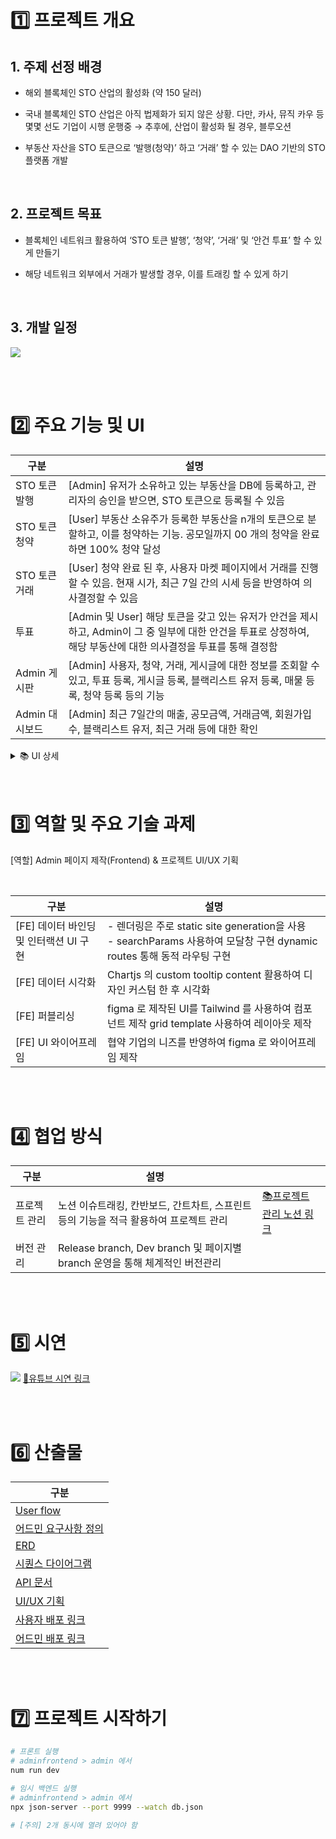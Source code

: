 # 1️⃣ 프로젝트 개요

## 1. 주제 선정 배경
- 해외 블록체인 STO 산업의 활성화 (약 150 달러)

- 국내 블록체인 STO 산업은 아직 법제화가 되지 않은 상황. 다만, 카사, 뮤직 카우 등 몇몇 선도 기업이 시행 운행중 → 추후에, 산업이 활성화 될 경우, 블루오션

- 부동산 자산을 STO 토큰으로 ‘발행(청약)’ 하고 ‘거래’ 할 수 있는 DAO 기반의 STO 플랫폼 개발

<br>

## 2. 프로젝트 목표
- 블록체인 네트워크 활용하여 ‘STO 토큰 발행’, ‘청약’, ‘거래’ 및 ‘안건 투표’ 할 수 있게 만들기

- 해당 네트워크 외부에서 거래가 발생할 경우, 이를 트래킹 할 수 있게 하기

  
<br>

## 3. 개발 일정
![](https://i.imgur.com/JgW8Ar4.png)


<br>
<br>
  
# 2️⃣ 주요 기능 및 UI

| 구분         | 설명                                                                                                    |
| ---------- | ----------------------------------------------------------------------------------------------------- |
| STO 토큰 발행  | [Admin] 유저가 소유하고 있는 부동산을 DB에 등록하고, 관리자의 승인을 받으면, STO 토큰으로 등록될 수 있음                                    |
| STO 토큰 청약  | [User] 부동산 소유주가 등록한 부동산을 n개의 토큰으로 분할하고, 이를 청약하는 기능. 공모일까지 00 개의 청약을 완료하면 100% 청약 달성                   |
| STO 토큰 거래  | [User] 청약 완료 된 후, 사용자 마켓 페이지에서 거래를 진행할 수 있음. 현재 시가, 최근 7일 간의 시세 등을 반영하여 의사결정할 수 있음                    |
| 투표         | [Admin 및 User] 해당 토큰을 갖고 있는 유저가 안건을 제시하고, Admin이 그 중 일부에 대한 안건을 투표로 상정하여, 해당 부동산에 대한 의사결정을 투표를 통해 결정함 |
| Admin 게시판  | [Admin] 사용자, 청약, 거래, 게시글에 대한 정보를 조회할 수 있고, 투표 등록, 게시글 등록, 블랙리스트 유저 등록, 매물 등록, 청약 등록 등의 기능             |
| Admin 대시보드 | [Admin] 최근 7일간의 매출, 공모금액, 거래금액, 회원가입수, 블랙리스트 유저, 최근 거래 등에 대한 확인                                       |

<details>
  <summary> 📚 UI 상세  </summary>
![](https://i.imgur.com/P1MqCsj.jpeg)

![](https://i.imgur.com/IztWRKN.jpeg)

![](https://i.imgur.com/bnkE1pZ.jpeg)


![](https://i.imgur.com/UlGDEc5.jpeg)

![](https://i.imgur.com/B719Wuz.jpeg)

![](https://i.imgur.com/XQSw1iL.jpeg)

</details>

 
<br>
<br>

# 3️⃣ 역할 및 주요 기술 과제 

[역할]  Admin 페이지 제작(Frontend) & 프로젝트 UI/UX 기획

<br>

| 구분                                   | 설명                                                                                                                       |
| -------------------------------------- | -------------------------------------------------------------------------------------------------------------------------- |
| [FE] 데이터 바인딩 및 인터랙션 UI 구현 | - 렌더링은 주로 static site generation을 사용 <br>- searchParams 사용하여 모달창 구현 dynamic routes 통해 동적 라우팅 구현 |
| [FE] 데이터 시각화                     | Chartjs 의 custom tooltip content 활용하여 디자인 커스텀 한 후 시각화                                                      |
| [FE] 퍼블리싱                          | figma 로 제작된 UI를 Tailwind 를 사용하여 컴포넌트 제작 grid template 사용하여 레이아웃 제작                               |
| [FE] UI 와이어프레임                   | 협약 기업의 니즈를 반영하여 figma 로 와이어프레임 제작                                                                     |

  <br>
  <br>
  

# 4️⃣ 협업 방식


| 구분      | 설명                                                        |                                                                                            |
| ------- | --------------------------------------------------------- | ------------------------------------------------------------------------------------------ |
| 프로젝트 관리 | 노션 이슈트래킹, 칸반보드, 간트차트, 스프린트 등의 기능을 적극 활용하여 프로젝트 관리         | [📚프로젝트 관리 노션 링크](https://www.notion.so/Gant-chart-8c549ada55a64699adf6486b26cddc8d?pvs=4) |
| 버전 관리   | Release branch, Dev branch 및 페이지별 branch 운영을 통해 체계적인 버전관리 |                                                                                            |


<br>
<br>


# 5️⃣ 시연
![](https://i.imgur.com/USyV2Bw.png)
[🔗유튜브 시연 링크](https://youtu.be/Yr30Bfl_KfE?si=e-mbV78b1Xo5DG0o)

  
<br>
<br>

# 6️⃣ 산출물


| 구분                                                                                                                                                                          |
| --------------------------------------------------------------------------------------------------------------------------------------------------------------------------- |
| [User flow](https://tropical-trouser-a8d.notion.site/User-flow-b20843090262417fa2bc877dc2a46520?pvs=4)                                                                      |
| [어드민 요구사항 정의](https://docs.google.com/spreadsheets/d/12ZmKxAXc7FT7kGRa6ppcQjZ4lxzcqKPNQoAOcQuES2U/edit#gid=0)                                                               |
| [ERD](https://dbdiagram.io/d/6541ab467d8bbd64653cf50b)                                                                                                                      |
| [시퀀스 다이어그램](https://dbdiagram.io/d/6541ab467d8bbd64653cf50b)                                                                                                                |
| [API 문서](https://docs.google.com/spreadsheets/d/1iFLJDipgi4e4pgQSRhGDqBqiKsqijfc35rkt_J2TOSE/edit?usp=sharing)                                                              |
| [UI/UX 기획](https://www.figma.com/file/aBMZ7hFxCcddiVapcRQxbY/bounceCode_STO%ED%94%84%EB%A1%9C%EC%A0%9D%ED%8A%B8?type=design&node-id=1%3A2&mode=design&t=qqG7J3A75UDOs5ka-1) |
| [사용자 배포 링크](https://bouncesto.site/home)                                                                                                                                    |
| [어드민 배포 링크](https://bs.admin.bouncesto.site/admin/dashboard)                                                                                                                |

<br>
<br>



# 7️⃣ 프로젝트 시작하기 
``` BASH
# 프론트 실행
# adminfrontend > admin 에서
num run dev

# 임시 백엔드 실행
# adminfrontend > admin 에서
npx json-server --port 9999 --watch db.json

# [주의] 2개 동시에 열려 있어야 함

```

